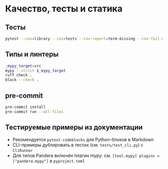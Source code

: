 # Качество, тесты и статика

## Тесты

```bash
pytest --cov=library --cov=tests --cov-report=term-missing --cov-fail-under=90
```

## Типы и линтеры

```bash
_mypy_target=src
mypy --strict $_mypy_target
ruff check .
black --check .
```

## pre-commit

```bash
pre-commit install
pre-commit run --all-files
```

## Тестируемые примеры из документации

- Рекомендуется `pytest-codeblocks` для Python-блоков в Markdown
- CLI-примеры дублировать в тестах (см. `tests/test_cli.py`) с `CliRunner`
- Для типов Pandera включён плагин mypy: см. `[tool.mypy] plugins = ["pandera.mypy"]` в `pyproject.toml`
